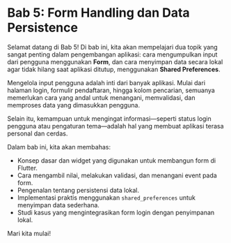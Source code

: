 # Bab 5: Form Handling dan Data Persistence

Selamat datang di Bab 5! Di bab ini, kita akan mempelajari dua topik yang sangat penting dalam pengembangan aplikasi: cara mengumpulkan input dari pengguna menggunakan **Form**, dan cara menyimpan data secara lokal agar tidak hilang saat aplikasi ditutup, menggunakan **Shared Preferences**.

Mengelola input pengguna adalah inti dari banyak aplikasi. Mulai dari halaman login, formulir pendaftaran, hingga kolom pencarian, semuanya memerlukan cara yang andal untuk menangani, memvalidasi, dan memproses data yang dimasukkan pengguna.

Selain itu, kemampuan untuk mengingat informasi—seperti status login pengguna atau pengaturan tema—adalah hal yang membuat aplikasi terasa personal dan cerdas.

Dalam bab ini, kita akan membahas:
- Konsep dasar dan widget yang digunakan untuk membangun form di Flutter.
- Cara mengambil nilai, melakukan validasi, dan menangani event pada form.
- Pengenalan tentang persistensi data lokal.
- Implementasi praktis menggunakan `shared_preferences` untuk menyimpan data sederhana.
- Studi kasus yang mengintegrasikan form login dengan penyimpanan lokal.

Mari kita mulai!

